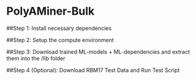 # PolyAMiner-Bulk

##Step 1: Install necessary dependencies

##Step 2: Setup the compute environment

##Step 3: Download trained ML-models + ML-dependencies and extract them into the /lib folder

##Step 4 (Optional): Download RBM17 Test Data and Run Test Script
